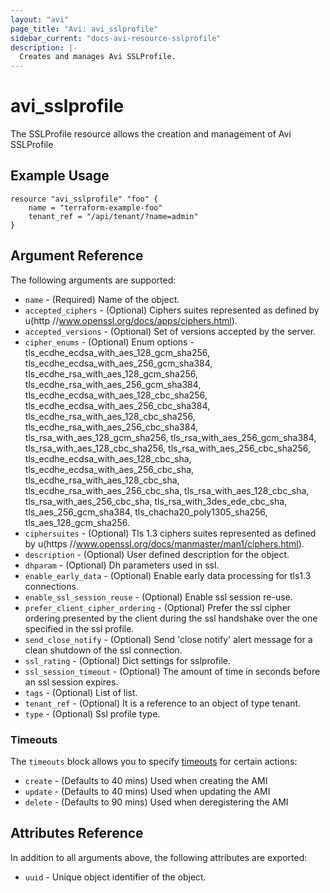 ```yaml
---
layout: "avi"
page_title: "Avi: avi_sslprofile"
sidebar_current: "docs-avi-resource-sslprofile"
description: |-
  Creates and manages Avi SSLProfile.
---
```


# avi_sslprofile

The SSLProfile resource allows the creation and management of Avi SSLProfile

## Example Usage

```hcl
resource "avi_sslprofile" "foo" {
    name = "terraform-example-foo"
    tenant_ref = "/api/tenant/?name=admin"
}
```

## Argument Reference

The following arguments are supported:

* `name` - (Required) Name of the object.
* `accepted_ciphers` - (Optional) Ciphers suites represented as defined by u(http //www.openssl.org/docs/apps/ciphers.html).
* `accepted_versions` - (Optional) Set of versions accepted by the server.
* `cipher_enums` - (Optional) Enum options - tls_ecdhe_ecdsa_with_aes_128_gcm_sha256, tls_ecdhe_ecdsa_with_aes_256_gcm_sha384, tls_ecdhe_rsa_with_aes_128_gcm_sha256, tls_ecdhe_rsa_with_aes_256_gcm_sha384, tls_ecdhe_ecdsa_with_aes_128_cbc_sha256, tls_ecdhe_ecdsa_with_aes_256_cbc_sha384, tls_ecdhe_rsa_with_aes_128_cbc_sha256, tls_ecdhe_rsa_with_aes_256_cbc_sha384, tls_rsa_with_aes_128_gcm_sha256, tls_rsa_with_aes_256_gcm_sha384, tls_rsa_with_aes_128_cbc_sha256, tls_rsa_with_aes_256_cbc_sha256, tls_ecdhe_ecdsa_with_aes_128_cbc_sha, tls_ecdhe_ecdsa_with_aes_256_cbc_sha, tls_ecdhe_rsa_with_aes_128_cbc_sha, tls_ecdhe_rsa_with_aes_256_cbc_sha, tls_rsa_with_aes_128_cbc_sha, tls_rsa_with_aes_256_cbc_sha, tls_rsa_with_3des_ede_cbc_sha, tls_aes_256_gcm_sha384, tls_chacha20_poly1305_sha256, tls_aes_128_gcm_sha256.
* `ciphersuites` - (Optional) Tls 1.3 ciphers suites represented as defined by u(https //www.openssl.org/docs/manmaster/man1/ciphers.html).
* `description` - (Optional) User defined description for the object.
* `dhparam` - (Optional) Dh parameters used in ssl.
* `enable_early_data` - (Optional) Enable early data processing for tls1.3 connections.
* `enable_ssl_session_reuse` - (Optional) Enable ssl session re-use.
* `prefer_client_cipher_ordering` - (Optional) Prefer the ssl cipher ordering presented by the client during the ssl handshake over the one specified in the ssl profile.
* `send_close_notify` - (Optional) Send 'close notify' alert message for a clean shutdown of the ssl connection.
* `ssl_rating` - (Optional) Dict settings for sslprofile.
* `ssl_session_timeout` - (Optional) The amount of time in seconds before an ssl session expires.
* `tags` - (Optional) List of list.
* `tenant_ref` - (Optional) It is a reference to an object of type tenant.
* `type` - (Optional) Ssl profile type.


### Timeouts

The `timeouts` block allows you to specify [timeouts](https://www.terraform.io/docs/configuration/resources.html#timeouts) for certain actions:

* `create` - (Defaults to 40 mins) Used when creating the AMI
* `update` - (Defaults to 40 mins) Used when updating the AMI
* `delete` - (Defaults to 90 mins) Used when deregistering the AMI

## Attributes Reference

In addition to all arguments above, the following attributes are exported:

* `uuid` -  Unique object identifier of the object.


